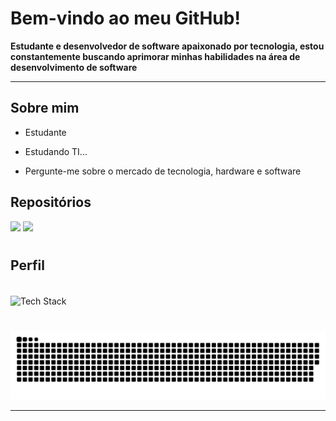 # Bem-vindo ao meu GitHub!
**Estudante e desenvolvedor de software apaixonado por tecnologia, estou constantemente buscando aprimorar minhas habilidades na área de desenvolvimento de software**

---

## Sobre mim

* Estudante

* Estudando TI...

* Pergunte-me sobre o mercado de tecnologia, hardware e software

## Repositórios
<div>
  <a href="https://github.com/Dimitri-Matheus/MinimalTube" target="_blank"><img src="https://github-readme-stats-dimitri-matheus.vercel.app/api/pin/?username=Dimitri-Matheus&repo=MinimalTube&theme=dark&show_owner=false&hide_border=false&bg_color=0d1117&text_color=ffffff&icon_color=9c6122&title_color=ffffff&border_color=191d24" target="_blank"></a>
  <a href="https://github.com/Dimitri-Matheus/Snake" target="_blank"><img src="https://github-readme-stats-dimitri-matheus.vercel.app/api/pin/?username=Dimitri-Matheus&repo=Snake&theme=dark&show_owner=false&hide_border=false&bg_color=0d1117&text_color=ffffff&icon_color=9c6122&title_color=ffffff&border_color=191d24" target="_blank"></a>
</div>

#

## Perfil
<div>
  <div style="display: inline_block"></div><br>
  <img height="100" width="1000" align="center" src="https://github-readme-tech-stack.vercel.app/api/cards?title=Tech+Stack&titleAlign=center&lineCount=1&theme=github_dark_green&width=460&hideBg=true&bg=%230D1117&badge=%23161B22&border=%2321262D&titleColor=%239c6122&line1=python%2Cpython%2Cffffff%3Bhtml5%2Chtml%2Cffffff%3Bcss3%2Ccss%2Cffffff%3Bjavascript%2Cjavascript%2Cffffff%3B" alt="Tech Stack" />
</div>

#

![snake gif](https://github.com/Dimitri-Matheus/Dimitri-Matheus/blob/output/github-contribution-grid-snake-dark.svg)

---
